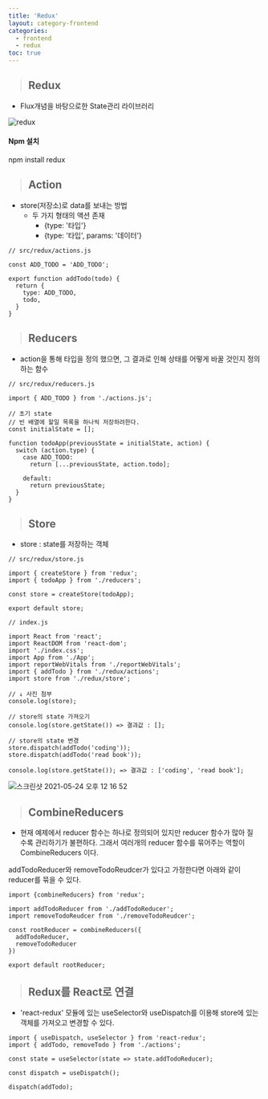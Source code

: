 ```yaml
---
title: 'Redux'
layout: category-frontend
categories:
  - frontend
  - redux
toc: true
---
```


> ## Redux

- Flux개념을 바탕으로한 State관리 라이브러리

![redux](https://user-images.githubusercontent.com/72539723/119288900-82237980-bc84-11eb-893e-eb86eb5506a2.png)

#### Npm 설치

npm install redux

> ## Action

- store(저장소)로 data를 보내는 방법
  - 두 가지 형태의 액션 존재
    - {type: '타입'}
    - {type: '타입', params: '데이터'}

```
// src/redux/actions.js

const ADD_TODO = 'ADD_TODO';

export function addTodo(todo) {
  return {
    type: ADD_TODO,
    todo,
  }
}
```

> ## Reducers

- action을 통해 타입을 정의 했으면, 그 결과로 인해 상태를 어떻게 바꿀 것인지 정의하는 함수

```
// src/redux/reducers.js

import { ADD_TODO } from './actions.js';

// 초기 state
// 빈 배열에 할일 목록을 하나씩 저장하려한다.
const initialState = [];

function todoApp(previousState = initialState, action) {
  switch (action.type) {
    case ADD_TODO:
      return [...previousState, action.todo];

    default:
      return previousState;
  }
}
```

> ## Store

- store : state를 저장하는 객체

```
// src/redux/store.js

import { createStore } from 'redux';
import { todoApp } from './reducers';

const store = createStore(todoApp);

export default store;
```

```
// index.js

import React from 'react';
import ReactDOM from 'react-dom';
import './index.css';
import App from './App';
import reportWebVitals from './reportWebVitals';
import { addTodo } from './redux/actions';
import store from './redux/store';

// ↓ 사진 첨부
console.log(store);

// store의 state 가져오기
console.log(store.getState()) => 결과값 : [];

// store의 state 변경
store.dispatch(addTodo('coding'));
store.dispatch(addTodo('read book'));

console.log(store.getState()); => 결과값 : ['coding', 'read book'];
```

![스크린샷 2021-05-24 오후 12 16 52](https://user-images.githubusercontent.com/72539723/119291772-f876aa80-bc89-11eb-8d7b-ac95ade93be3.png)

> ## CombineReducers

- 현재 예제에서 reducer 함수는 하나로 정의되어 있지만 reducer 함수가 많아 질 수록 관리하기가 불편하다.
  그래서 여러개의 reducer 함수를 묶어주는 역할이 CombineReducers 이다.

addTodoReducer와 removeTodoReudcer가 있다고 가정한다면 아래와 같이 reducer를 묶을 수 있다.

```
import {combineReducers} from 'redux';

import addTodoReducer from './addTodoReducer';
import removeTodoReudcer from './removeTodoReudcer';

const rootReducer = combineReducers({
  addTodoReducer,
  removeTodoReducer
})

export default rootReducer;
```

> ## Redux를 React로 연결

- 'react-redux' 모듈에 있는 useSelector와 useDispatch를 이용해 store에 있는 객체를 가져오고 변경할 수 있다.

```
import { useDispatch, useSelector } from 'react-redux';
import { addTodo, removeTodo } from './actions';

const state = useSelector(state => state.addTodoReducer);

const dispatch = useDispatch();

dispatch(addTodo);
```
